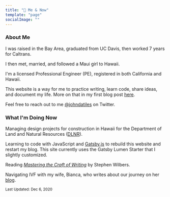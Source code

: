 ```yaml
---
title: "🌱 Me & Now"
template: "page"
socialImage: ""
---
```

### About Me
I was raised in the Bay Area, graduated from UC Davis, then worked 7 years for Caltrans. 

I then met, married, and followed a Maui girl to Hawaii. 

I'm a licensed Professional Engineer (PE), registered in both California and Hawaii.

This website is a way for me to practice writing, learn code, share ideas, and document my life. More on that in my first blog post [here](posts/why-im-starting-a-blog).

Feel free to reach out to me [@johndatiles](https://twitter.com/johndatiles) on Twitter.

### What I'm Doing Now
Managing design projects for construction in Hawaii for the Department of Land and Natural Resources ([DLNR](https://dlnr.hawaii.gov/)).

Learning to code with JavaScript and [Gatsby.js](https://www.gatsbyjs.com/docs/gatsby-core-philosophy/) to rebuild this website and restart my blog. This site currently uses the Gatsby Lumen Starter that I slightly customized.

Reading [*Mastering the Craft of Writing*](https://www.goodreads.com/book/show/22138137-mastering-the-craft-of-writing) by Stephen Wilbers.

Navigating IVF with my wife, Bianca, who writes about our journey on her [blog](https://ifmypunanicouldtalk.com/).

<sup>Last Updated: Dec 6, 2020</sup>
